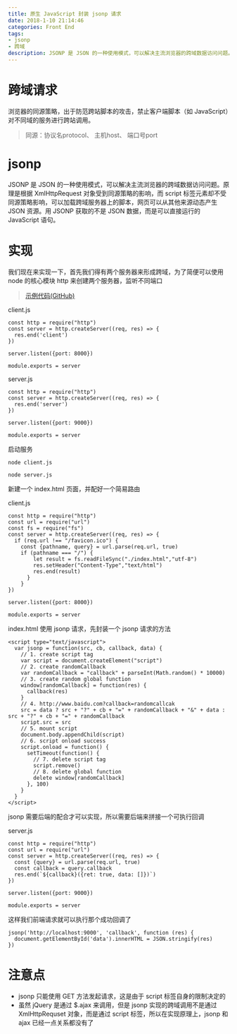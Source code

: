 ```yaml
---
title: 原生 JavaScript 封装 jsonp 请求
date: 2018-1-10 21:14:46
categories: Front End
tags: 
- jsonp
- 跨域
description: JSONP 是 JSON 的一种使用模式，可以解决主流浏览器的跨域数据访问问题。
---
```

# 跨域请求

浏览器的同源策略，出于防范跨站脚本的攻击，禁止客户端脚本（如 JavaScript）对不同域的服务进行跨站调用。
> 同源：协议名protocol、 主机host、 端口号port

# jsonp

JSONP 是 JSON 的一种使用模式，可以解决主流浏览器的跨域数据访问问题。原理是根据 XmlHttpRequest 对象受到同源策略的影响，而 script 标签元素却不受同源策略影响，可以加载跨域服务器上的脚本，网页可以从其他来源动态产生 JSON 资源。用 JSONP 获取的不是 JSON 数据，而是可以直接运行的 JavaScript 语句。

# 实现

我们现在来实现一下，首先我们得有两个服务器来形成跨域，为了简便可以使用 node 的核心模块 http 来创建两个服务器，监听不同端口

> [示例代码(GitHub)](https://github.com/Wiolem/JavaScript-Practice/tree/master/jsonp)

client.js 

```
const http = require("http")
const server = http.createServer((req, res) => {
  res.end('client')
})

server.listen({port: 8000})

module.exports = server

```
server.js

```
const http = require("http")
const server = http.createServer((req, res) => {
  res.end('server')
})

server.listen({port: 9000})

module.exports = server

```

启动服务

```
node client.js
```

```
node server.js
```

新建一个 index.html 页面，并配好一个简易路由

client.js

```
const http = require("http")
const url = require("url")
const fs = require("fs")
const server = http.createServer((req, res) => {
  if (req.url !== "/favicon.ico") {
    const {pathname, query} = url.parse(req.url, true)
    if (pathname === "/") {
        let result = fs.readFileSync("./index.html","utf-8")
        res.setHeader("Content-Type","text/html")
        res.end(result)
      }
    }
})

server.listen({port: 8000})

module.exports = server

```

index.html 使用 jsonp 请求，先封装一个 jsonp 请求的方法

```
<script type="text/javascript">
  var jsonp = function(src, cb, callback, data) {
    // 1. create script tag
    var script = document.createElement("script")
    // 2. create randomCallback
    var randomCallback = "callback" + parseInt(Math.random() * 10000)
    // 3. create random global function
    window[randomCallback] = function(res) {
      callback(res)
    }
    // 4. http://www.baidu.com?callback=randomcallcak
    src = data ? src + "?" + cb + "=" + randomCallback + "&" + data : src + "?" + cb + "=" + randomCallback
    script.src = src
    // 5. mount script
    document.body.appendChild(script)
    // 6. script onload success
    script.onload = function() {
      setTimeout(function() {
        // 7. delete script tag
        script.remove()
        // 8. delete global function
        delete window[randomCallback]
      }, 100)
    }
  }
</script>
```

jsonp 需要后端的配合才可以实现，所以需要后端来拼接一个可执行回调

server.js

```
const http = require("http")
const url = require("url")
const server = http.createServer((req, res) => {
  const {query} = url.parse(req.url, true)
  const callback = query.callback
  res.end(`${callback}({ret: true, data: []})`)
})

server.listen({port: 9000})

module.exports = server

```

这样我们前端请求就可以执行那个成功回调了

```
jsonp('http://localhost:9000', 'callback', function (res) {
  document.getElementById('data').innerHTML = JSON.stringify(res)
})
```

# 注意点

- jsonp 只能使用 GET 方法发起请求，这是由于 script 标签自身的限制决定的
- 虽然 jQuery 是通过 $.ajax 来调用，但是 jsonp 实现的跨域调用不是通过 XmlHttpRequset 对象，而是通过 script 标签，所以在实现原理上，jsonp 和 ajax 已经一点关系都没有了
